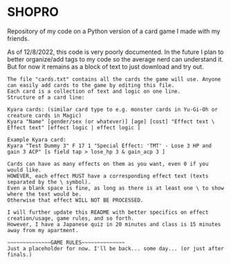 # SHOPRO
Repository of my code on a Python version of a card game I made with my friends.

As of 12/8/2022, this code is very poorly documented. 
In the future I plan to better organize/add tags to my code so the average nerd can understand it.
But for now it remains as a block of text to just download and try out.

~~~~~~~~~~~~~~INSTRUCTIONS FOR MAKING NEW CARDS~~~~~~~~~~~~~~
The file "cards.txt" contains all the cards the game will use. Anyone can easily add cards to the game by editing this file.
Each card is a collection of text and logic on one line.
Structure of a card line:

Kyara cards: (similar card type to e.g. monster cards in Yu-Gi-Oh or creature cards in Magic)
Kyara "Name" [gender/sex (or whatever)] [age] [cost] "Effect text \ Effect text" [effect logic | effect logic ]

Example Kyara card:
Kyara "Test Dummy 3" F 17 1 "Special Effect: 'TMT' - Lose 3 HP and gain 3 ACP" [s field tap > lose_hp 3 & gain_acp 3 ]

Cards can have as many effects on them as you want, even 0 if you would like. 
HOWEVER, each effect MUST have a corresponding effect text (texts separated by the \ symbol).
Even a blank space is fine, as long as there is at least one \ to show where the text would be. 
Otherwise that effect WILL NOT BE PROCESSED.

I will further update this README with better specifics on effect creation/usage, game rules, and so forth. 
However, I have a Japanese quiz in 20 minutes and class is 15 minutes away from my apartment. 

~~~~~~~~~~~~~~GAME RULES~~~~~~~~~~~~~~
Just a placeholder for now. I'll be back... some day... (or just after finals.)

